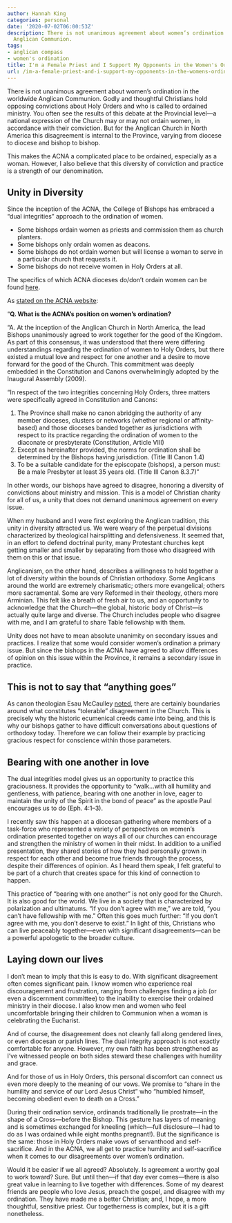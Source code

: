 ```yaml
---
author: Hannah King
categories: personal
date: '2020-07-02T06:00:53Z'
description: There is not unanimous agreement about women’s ordination in the worldwide
  Anglican Communion.
tags:
- anglican compass
- women's ordination
title: I'm a Female Priest and I Support My Opponents in the Women's Ordination Debate
url: /im-a-female-priest-and-i-support-my-opponents-in-the-womens-ordination-debate/
---
```


There is not unanimous agreement about women’s ordination in the worldwide Anglican Communion. Godly and thoughtful Christians hold opposing convictions about Holy Orders and who is called to ordained ministry. You often see the results of this debate at the Provincial level—a national expression of the Church may or may not ordain women, in accordance with their conviction. But for the Anglican Church in North America this disagreement is internal to the Province, varying from diocese to diocese and bishop to bishop.

This makes the ACNA a complicated place to be ordained, especially as a woman. However, I also believe that this diversity of conviction and practice is a strength of our denomination.

## Unity in Diversity

Since the inception of the ACNA, the College of Bishops has embraced a “dual integrities” approach to the ordination of women.

- Some bishops ordain women as priests and commission them as church planters.
- Some bishops only ordain women as deacons.
- Some bishops do not ordain women but will license a woman to serve in a particular church that requests it.
- Some bishops do not receive women in Holy Orders at all.

The specifics of which ACNA dioceses do/don’t ordain women can be found [here](https://docs.google.com/spreadsheets/d/1QG0EDrpgGnfPf668T5qsnUcczUA_g6b3HjgbPC-aiTg/edit#gid=0).

As [stated on the ACNA website](https://anglicanchurch.net/about/#1582571780228-6ce9e506-048c):

“**Q. What is the ACNA’s position on women’s ordination?**

“A. At the inception of the Anglican Church in North America, the lead Bishops unanimously agreed to work together for the good of the Kingdom. As part of this consensus, it was understood that there were differing understandings regarding the ordination of women to Holy Orders, but there existed a mutual love and respect for one another and a desire to move forward for the good of the Church. This commitment was deeply embedded in the Constitution and Canons overwhelmingly adopted by the Inaugural Assembly (2009).

“In respect of the two integrities concerning Holy Orders, three matters were specifically agreed in Constitution and Canons:

1. The Province shall make no canon abridging the authority of any member dioceses, clusters or networks (whether regional or affinity-based) and those dioceses banded together as jurisdictions with respect to its practice regarding the ordination of women to the diaconate or presbyterate (Constitution, Article VIII)
2. Except as hereinafter provided, the norms for ordination shall be determined by the Bishops having jurisdiction. (Title III Canon 1.4)
3. To be a suitable candidate for the episcopate (bishops), a person must: Be a male Presbyter at least 35 years old. (Title III Canon 8.3.7)”

In other words, our bishops have agreed to disagree, honoring a diversity of convictions about ministry and mission. This is a model of Christian charity for all of us, a unity that does not demand unanimous agreement on every issue.

When my husband and I were first exploring the Anglican tradition, this unity in diversity attracted us. We were weary of the perpetual divisions characterized by theological hairsplitting and defensiveness. It seemed that, in an effort to defend doctrinal purity, many Protestant churches kept getting smaller and smaller by separating from those who disagreed with them on this or that issue.

Anglicanism, on the other hand, describes a willingness to hold together a lot of diversity within the bounds of Christian orthodoxy. Some Anglicans around the world are extremely charismatic; others more evangelical; others more sacramental. Some are very Reformed in their theology, others more Arminian. This felt like a breath of fresh air to us, and an opportunity to acknowledge that the Church—the global, historic body of Christ—is actually quite large and diverse. The Church includes people who disagree with me, and I am grateful to share Table fellowship with them.

Unity does not have to mean absolute unanimity on secondary issues and practices. I realize that some would consider women’s ordination a primary issue. But since the bishops in the ACNA have agreed to allow differences of opinion on this issue within the Province, it remains a secondary issue in practice.

## This is not to say that “anything goes”

As canon theologian Esau McCaulley [noted](https://esaumccaulley.com/2020/01/26/come-let-us-read-together-a-hopefully-warm-invitation-to-think-the-best-of-each-other-in-the-womens-ordination-discussion/?fbclid=IwAR2Aafb_9UCW8j0W-F-DTzH-p2BvWfmszuPIQp0Yx6zLgjklU8u7cGFzkcs), there are certainly boundaries around what constitutes “tolerable” disagreement in the Church. This is precisely why the historic ecumenical creeds came into being, and this is why our bishops gather to have difficult conversations about questions of orthodoxy today. Therefore we can follow their example by practicing gracious respect for conscience within those parameters.

## Bearing with one another in love

The dual integrities model gives us an opportunity to practice this graciousness. It provides the opportunity to “walk…with all humility and gentleness, with patience, bearing with one another in love, eager to maintain the unity of the Spirit in the bond of peace” as the apostle Paul encourages us to do (Eph. 4:1–3).

I recently saw this happen at a diocesan gathering where members of a task-force who represented a variety of perspectives on women’s ordination presented together on ways all of our churches can encourage and strengthen the ministry of women in their midst. In addition to a unified presentation, they shared stories of how they had personally grown in respect for each other and become true friends through the process, despite their differences of opinion. As I heard them speak, I felt grateful to be part of a church that creates space for this kind of connection to happen.

This practice of “bearing with one another” is not only good for the Church. It is also good for the world. We live in a society that is characterized by polarization and ultimatums. “If you don’t agree with me,” we are told, “you can’t have fellowship with me.” Often this goes much further: “If you don’t agree with me, you don’t deserve to exist.” In light of this, Christians who can live peaceably together—even with significant disagreements—can be a powerful apologetic to the broader culture.

## Laying down our lives

I don’t mean to imply that this is easy to do. With significant disagreement often comes significant pain. I know women who experience real discouragement and frustration, ranging from challenges finding a job (or even a discernment committee) to the inability to exercise their ordained ministry in their diocese. I also know men and women who feel uncomfortable bringing their children to Communion when a woman is celebrating the Eucharist.

And of course, the disagreement does not cleanly fall along gendered lines, or even diocesan or parish lines. The dual integrity approach is not exactly comfortable for anyone. However, my own faith has been strengthened as I’ve witnessed people on both sides steward these challenges with humility and grace.

And for those of us in Holy Orders, this personal discomfort can connect us even more deeply to the meaning of our vows. We promise to “share in the humility and service of our Lord Jesus Christ” who “humbled himself, becoming obedient even to death on a Cross.”

During their ordination service, ordinands traditionally lie prostrate—in the shape of a Cross—before the Bishop. This gesture has layers of meaning and is sometimes exchanged for kneeling (which—full disclosure—I had to do as I was ordained while eight months pregnant!). But the significance is the same: those in Holy Orders make vows of servanthood and self-sacrifice. And in the ACNA, we all get to practice humility and self-sacrifice when it comes to our disagreements over women’s ordination.

Would it be easier if we all agreed? Absolutely. Is agreement a worthy goal to work toward? Sure. But until then—if that day ever comes—there is also great value in learning to live together with differences. Some of my dearest friends are people who love Jesus, preach the gospel, and disagree with my ordination. They have made me a better Christian; and, I hope, a more thoughtful, sensitive priest. Our togetherness is complex, but it is a gift nonetheless.